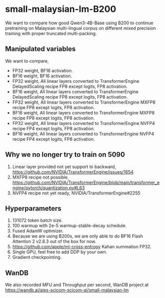 # small-malaysian-lm-B200

We want to compare how good Qwen3-4B-Base using B200 to continue pretraining on Malaysian multi-lingual corpus on different mixed precision training with proper truncated multi-packing.

## Manipulated variables

We want to compare,

- FP32 weight, BF16 activation.
- BF16 weight, BF16 activation.
- FP32 weight, All linear layers converted to TransformerEngine DelayedScaling recipe FP8 except logits, FP8 activation.
- BF16 weight, All linear layers converted to TransformerEngine DelayedScaling recipe FP8 except logits, FP8 activation.
- FP32 weight, All linear layers converted to TransformerEngine MXFP8 recipe FP8 except logits, FP8 activation.
- BF16 weight, All linear layers converted to TransformerEngine MXFP8 recipe FP8 except logits, FP8 activation.
- FP32 weight, All linear layers converted to TransformerEngine NVFP4 recipe FP4 except logits, FP8 activation.
- BF16 weight, All linear layers converted to TransformerEngine NVFP4 recipe FP4 except logits, FP8 activation.

## Why we no longer try to train on 5090

1. Linear layer provided not yet support to backward, https://github.com/NVIDIA/TransformerEngine/issues/1654
2. MXFP8 recipe not possible, https://github.com/NVIDIA/TransformerEngine/blob/main/transformer_engine/pytorch/quantization.py#L63
3. NVFP4 recipe not yet ready, NVIDIA/TransformerEngine#2255

## Hyperparameters

1. 131072 token batch size.
2. 100 warmup with 2e-5 warmup-stable-decay schedule.
3. Fused AdamW optimizer.
4. Because we are using B200s, we are only able to do BF16 Flash Attention 2 v2.8.3 out of the box for now.
5. https://github.com/apple/ml-cross-entropy Kahan summation FP32.
6. Single GPU, feel free to add DDP by your own.
7. Gradient checkpointing.

## WanDB

We also recorded MFU and Throughput per second, WanDB project at https://wandb.ai/aies-scicom-scicom-ai/small-malaysian-lm